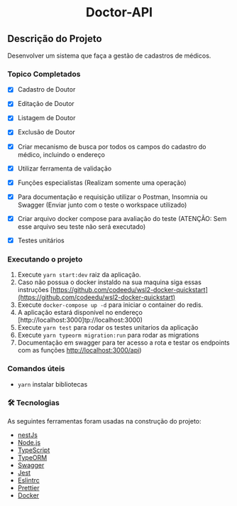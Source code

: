 <h1 align="center"> Doctor-API </h1>


## Descrição do Projeto
<p align="justify"> Desenvolver um sistema que faça a gestão de cadastros de médicos.</p>


### Topico Completados

- [x] Cadastro de Doutor
- [x] Editação de Doutor
- [x] Listagem de Doutor
- [x] Exclusão de Doutor
- [x] Criar mecanismo de busca por todos os campos do cadastro do médico, incluindo o endereço
- [x] Utilizar ferramenta de validação 
- [x] Funções especialistas (Realizam somente uma operação)
- [x] Para documentação e requisição utilizar o Postman, Insomnia ou Swagger (Enviar junto com o teste o workspace utilizado)
- [x] Criar arquivo docker compose para avaliação do teste (ATENÇÃO: Sem esse arquivo seu teste não será executado)
- [x] Testes unitários


### Executando o projeto

  1. Execute ```yarn start:dev``` raiz da aplicação.
  2. Caso não possua o docker instaldo na sua maquina siga essas instruções [https://github.com/codeedu/wsl2-docker-quickstart](https://github.com/codeedu/wsl2-docker-quickstart) 
  1. Execute ```docker-compose up -d``` para iniciar o container do redis. 
  3. A aplicação estará disponível no endereço [http://localhost:3000]tp://localhost:3000)
  4. Execute ``yarn test`` para rodar os testes unitarios da aplicação
  4. Execute ``yarn typeorm migration:run`` para rodar as migrations
  6. Documentação em swagger para ter acesso a rota e testar os endpoints com as funções [http://localhost:3000/api](http://localhost:3000/api))


### Comandos úteis
  - `yarn` instalar bibliotecas
  
### 🛠 Tecnologias

As seguintes ferramentas foram usadas na construção do projeto:

- [nestJs](https://docs.nestjs.com)
- [Node.js](https://nodejs.org/en/)
- [TypeScript](https://www.typescriptlang.org/)
- [TypeORM](https://www.npmjs.com/package/typeorm)
- [Swagger](https://docs.nestjs.com/openapi/types-and-parameters#types-and-parameters)
- [Jest](https://jestjs.io)
- [Eslintrc](https://eslint.org/docs/user-guide/configuring/)
- [Prettier](https://prettier.io)
- [Docker](https://www.docker.com)
  
  
  
  
